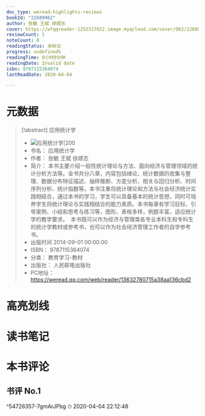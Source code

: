 ```yaml
---
doc_type: weread-highlights-reviews
bookId: "22689962"
author: 张敏 王斌 徐顺志
cover: https://wfqqreader-1252317822.image.myqcloud.com/cover/962/22689962/t7_22689962.jpg
reviewCount: 1
noteCount: 0
readingStatus: 未标记
progress: undefined%
readingTime: 0小时0分钟
readingDate: Invalid date
isbn: 9787115364074
lastReadDate: 2020-04-04

---
```

# 元数据
> [!abstract] 应用统计学
> - ![ 应用统计学|200](https://wfqqreader-1252317822.image.myqcloud.com/cover/962/22689962/t7_22689962.jpg)
> - 书名： 应用统计学
> - 作者： 张敏 王斌 徐顺志
> - 简介： 本书主要介绍一般性统计理论与方法、面向经济与管理领域的统计分析方法等。全书共分八章，内容包括绪论、统计数据的收集与整理、数据分布特征描述、抽样推断、方差分析、相关与回归分析、时间序列分析、统计指数等。本书注重将统计理论和方法与社会经济统计实践相结合，通过本书的学习，学生可以具备基本的统计思想，同时可培养学生将统计理论与实践相结合的能力素质。本书每章有学习目标、引导案例、小结和思考与练习等，图形、表格多样，例题丰富，适应统计学的教学要求。　本书既可以作为经济与管理类各专业本科生和专科生的统计学教材或参考书，也可以作为社会经济管理工作者的自学参考书。
> - 出版时间 2014-09-01 00:00:00
> - ISBN： 9787115364074
> - 分类： 教育学习-教材
> - 出版社： 人民邮电出版社
> - PC地址：https://weread.qq.com/web/reader/13632780715a38aa136cbd2

# 高亮划线

# 读书笔记

# 本书评论

## 书评 No.1 
 ^54726357-7gmArJPbg
⏱ 2020-04-04 22:12:48
